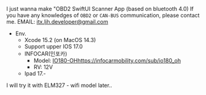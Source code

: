 I just wanna make "OBD2 SwiftUI Scanner App (based on bluetooth 4.0)
If you have any knowledges of `OBD2` or `CAN-BUS` communication, please contact me.
EMAIL: itx.ljh.developer@gmail.com

- Env.
  - Xcode 15.2 (on MacOS 14.3)
  - Support upper IOS 17.0
  - INFOCAR(인포카)
    - Model: [IO180-OH](https://infocarmobility.com/sub/io180_oh)https://infocarmobility.com/sub/io180_oh
    - RV: 12V
  - Ipad 17.-

I will try it with ELM327 - wifi model later..
